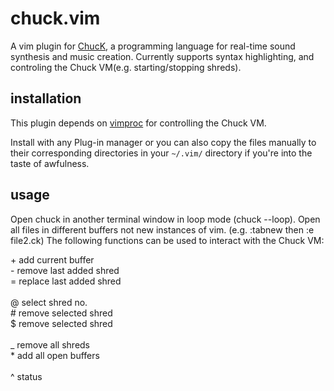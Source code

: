 chuck.vim
=========

A vim plugin for [ChucK](http://chuck.stanford.edu/), a programming language for
real-time sound synthesis and music creation. Currently supports syntax highlighting,
and controling the Chuck VM(e.g. starting/stopping shreds).

installation
------------

This plugin depends on [vimproc](https://github.com/Shougo/vimproc.vim) for controlling the Chuck VM.

Install with any Plug-in manager or you can also copy the files manually to their corresponding directories in
your `~/.vim/` directory if you're into the taste of awfulness.

usage
------------
Open chuck in another terminal window in loop mode (chuck --loop).
Open all files in different buffers not new instances of vim. (e.g. :tabnew then :e file2.ck)
The following functions can be used to interact with the Chuck VM:

\+   add current buffer <br/>
\-   remove last added shred <br/>
\=   replace last added shred <br/>
<br/>
\@   select shred no. <br/>
\#   remove selected shred <br/>
\$   remove selected shred <br/>
<br/>
\_  remove all shreds <br/>
\*  add all open buffers <br/>
<br/>
\^  status


